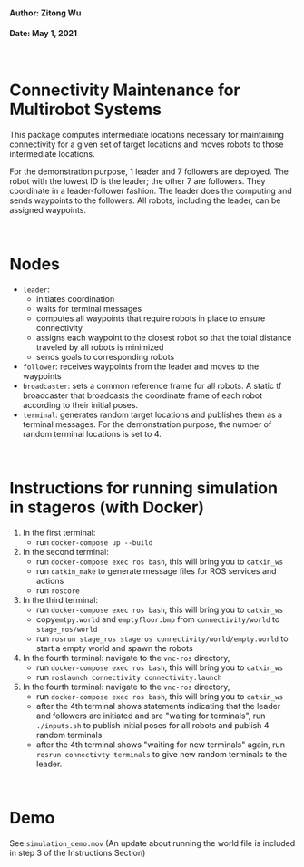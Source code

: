 #### Author: Zitong Wu
#### Date: May 1, 2021

<br >

# Connectivity Maintenance for Multirobot Systems
This package computes intermediate locations necessary for maintaining connectivity for a given set of target locations and moves robots to those intermediate locations.

For the demonstration purpose, 1 leader and 7 followers are deployed. The robot with the lowest ID is the leader; the other 7 are followers. They coordinate in a leader-follower fashion. The leader does the computing and sends waypoints to the followers. All robots, including the leader, can be assigned waypoints. 

<br >

# Nodes
* `leader`: 
   * initiates coordination
   * waits for terminal messages
   * computes all waypoints that require robots in place to ensure connectivity
   * assigns each waypoint to the closest robot so that the total distance traveled by all robots is minimized 
   * sends goals to corresponding robots
* `follower`: receives waypoints from the leader and moves to the waypoints
* `broadcaster`: sets a common reference frame for all robots. A static tf broadcaster that broadcasts the coordinate frame of each robot according to their initial poses. 
* `terminal`: generates random target locations and publishes them as a terminal messages. For the demonstration purpose, the number of random terminal
locations is set to 4.

<br >

# Instructions for running simulation in stageros (with Docker)
1. In the first terminal: 
   * run `docker-compose up --build`
2. In the second terminal:
   * run `docker-compose exec ros bash`, this will bring you to `catkin_ws`
   * run `catkin_make` to generate message files for ROS services and actions
   * run `roscore`
3. In the third terminal: 
   * run `docker-compose exec ros bash`, this will bring you to `catkin_ws` 
   * copy`emtpy.world` and `emptyfloor.bmp` from `connectivity/world` to `stage_ros/world`
   * run `rosrun stage_ros stageros connectivity/world/empty.world` to start a empty world and spawn the robots
4. In the fourth terminal: navigate to the `vnc-ros` directory,
   * run `docker-compose exec ros bash`, this will bring you to `catkin_ws` 
   * run `roslaunch connectivity connectivity.launch`
5. In the fourth terminal: navigate to the `vnc-ros` directory,
   * run `docker-compose exec ros bash`, this will bring you to `catkin_ws`
   * after the 4th terminal shows statements indicating that the leader and followers are initiated and are "waiting for terminals", run `./inputs.sh` to publish initial poses for all robots and publish 4 random terminals
   * after the 4th terminal shows "waiting for new terminals" again, run `rosrun connectivty terminals` to give new random terminals to the leader. 

<br >

# Demo
See `simulation_demo.mov` (An update about running the world file is included in step 3 of the Instructions Section)
